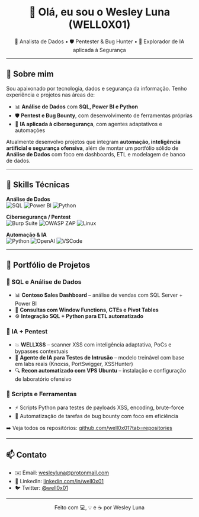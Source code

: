 <h1 align="center">👋 Olá, eu sou o Wesley Luna (WELL0X01)</h1>

<p align="center">
🎯 Analista de Dados • 🛡️ Pentester & Bug Hunter • 🤖 Explorador de IA aplicada à Segurança
</p>

---

## 🧠 Sobre mim

Sou apaixonado por tecnologia, dados e segurança da informação. Tenho experiência e projetos nas áreas de:

- 📊 **Análise de Dados** com **SQL, Power BI e Python**
- 🛡️ **Pentest e Bug Bounty**, com desenvolvimento de ferramentas próprias
- 🤖 **IA aplicada à cibersegurança**, com agentes adaptativos e automações

Atualmente desenvolvo projetos que integram **automação, inteligência artificial e segurança ofensiva**, além de montar um portfólio sólido de **Análise de Dados** com foco em dashboards, ETL e modelagem de banco de dados.

---

## 🚀 Skills Técnicas

**Análise de Dados**  
![SQL](https://img.shields.io/badge/-SQL-4479A1?style=flat&logo=MySQL&logoColor=white)
![Power BI](https://img.shields.io/badge/-Power%20BI-F2C811?style=flat&logo=powerbi&logoColor=black)
![Python](https://img.shields.io/badge/-Python-3776AB?style=flat&logo=python&logoColor=white)

**Cibersegurança / Pentest**  
![Burp Suite](https://img.shields.io/badge/-Burp%20Suite-FE7E02?style=flat)
![OWASP ZAP](https://img.shields.io/badge/-OWASP%20ZAP-000000?style=flat)
![Linux](https://img.shields.io/badge/-Linux-007ACC?style=flat&logo=linux)

**Automação & IA**  
![Python](https://img.shields.io/badge/-Python-3776AB?style=flat&logo=python&logoColor=white)
![OpenAI](https://img.shields.io/badge/-OpenAI-412991?style=flat&logo=openai&logoColor=white)
![VSCode](https://img.shields.io/badge/-VSCode-007ACC?style=flat&logo=visual-studio-code)

---

## 📁 Portfólio de Projetos

### 🔎 SQL e Análise de Dados
- 📊 **Contoso Sales Dashboard** – análise de vendas com SQL Server + Power BI
- 🧮 **Consultas com Window Functions, CTEs e Pivot Tables**
- ⚙️ **Integração SQL + Python para ETL automatizado**

### 🧠 IA + Pentest
- 💥 **WELLXSS** – scanner XSS com inteligência adaptativa, PoCs e bypasses contextuais
- 🤖 **Agente de IA para Testes de Intrusão** – modelo treinável com base em labs reais (Knoxss, PortSwigger, XSSHunter)
- 🔍 **Recon automatizado com VPS Ubuntu** – instalação e configuração de laboratório ofensivo

### 🔐 Scripts e Ferramentas
- ⚡ Scripts Python para testes de payloads XSS, encoding, brute-force
- 📜 Automatização de tarefas de bug bounty com foco em eficiência

➡️ Veja todos os repositórios: [github.com/well0x01?tab=repositories](https://github.com/well0x01?tab=repositories)

---

## 📫 Contato

- ✉️ Email: wesleyluna@protonmail.com
- 💼 LinkedIn: [linkedin.com/in/well0x01](https://linkedin.com/in/well0x01)  
- 🐦 Twitter: [@well0x01](https://twitter.com/well0x01)

---

<p align="center">
Feito com 💻, 💡 e ☕ por Wesley Luna
</p>
